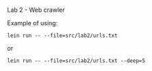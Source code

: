 Lab 2 - Web crawler

Example of using:  

    lein run -- --file=src/lab2/urls.txt  
    
or  

    lein run -- --file=src/lab2/urls.txt --deep=5 

